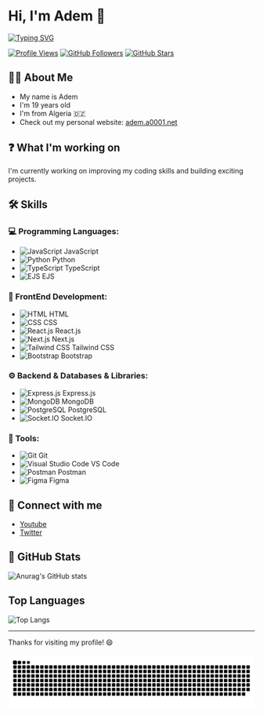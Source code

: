 # Hi, I'm Adem 👋
[![Typing SVG](https://readme-typing-svg.demolab.com?font=Fira+Code&pause=1000&color=F70C0C&background=FFFFFF00&center=true&width=435&lines=Welcom+To+My+Github+Profile;I+Am+A+MERN+Stack+Developer;I+Am+A+Frontend+developer;I+Am+A+Backend+developer)](https://git.io/typing-svg)

  [![Profile Views](https://komarev.com/ghpvc/?username=a01adem&color=58A6FF&style=for-the-badge&label=PROFILE+VIEWS)](https://github.com/wickstudio)
  [![GitHub Followers](https://img.shields.io/github/followers/a01adem?logo=github&style=for-the-badge&color=58A6FF&labelColor=0D1117&label=FOLLOWERS)](https://github.com/wickstudio?tab=followers)
  [![GitHub Stars](https://img.shields.io/github/stars/a01adem?logo=github&style=for-the-badge&color=58A6FF&labelColor=0D1117&label=STARS)](https://github.com/wickstudio?tab=repositories)

  
## 👨‍💻 About Me

*   My name is Adem
*   I'm 19 years old
*   I'm from Algeria 🇩🇿
*   Check out my personal website: [adem.a0001.net](https://adem.a0001.net)

## ❓ What I'm working on


I'm currently working on improving my coding skills and building exciting projects.

## 🛠️ Skills

### 💻 Programming Languages:
*   ![JavaScript](https://img.shields.io/badge/-JavaScript-F7DF1E?logo=javascript&logoColor=black) JavaScript
*   ![Python](https://img.shields.io/badge/-Python-3776AB?logo=python&logoColor=white) Python
*   ![TypeScript](https://img.shields.io/badge/-TypeScript-3178C6?logo=typescript&logoColor=white) TypeScript
*   ![EJS](https://img.shields.io/badge/-EJS-4C4C4C?logo=ejs&logoColor=white) EJS


### 🎨 FrontEnd Development:
*   ![HTML](https://img.shields.io/badge/-HTML-E34F26?logo=html5&logoColor=white) HTML
*   ![CSS](https://img.shields.io/badge/-CSS-1572B6?logo=css3&logoColor=white) CSS
*   ![React.js](https://img.shields.io/badge/-React.js-61DAFB?logo=react&logoColor=black) React.js
*   ![Next.js](https://img.shields.io/badge/-Next.js-000000?logo=next.js&logoColor=white) Next.js
*   ![Tailwind CSS](https://img.shields.io/badge/-Tailwind%20CSS-38B2AC?logo=tailwindcss&logoColor=white) Tailwind CSS
*   ![Bootstrap](https://img.shields.io/badge/-Bootstrap-563D7C?logo=bootstrap&logoColor=white) Bootstrap

### ⚙️ Backend & Databases & Libraries:
*   ![Express.js](https://img.shields.io/badge/-Express.js-000000?logo=express&logoColor=white) Express.js
*   ![MongoDB](https://img.shields.io/badge/-MongoDB-47A248?logo=mongodb&logoColor=white) MongoDB
*   ![PostgreSQL](https://img.shields.io/badge/-PostgreSQL-4169E1?logo=postgresql&logoColor=white) PostgreSQL
*   ![Socket.IO](https://img.shields.io/badge/-Socket.IO-010101?logo=socket.io&logoColor=white) Socket.IO

### 🔧 Tools:
*   ![Git](https://img.shields.io/badge/-Git-F05032?logo=git&logoColor=white) Git
*   ![Visual Studio Code](https://img.shields.io/badge/-Visual%20Studio%20Code-0078D4?logo=visual-studio-code&logoColor=white) VS Code
*   ![Postman](https://img.shields.io/badge/-Postman-FF6C37?logo=postman&logoColor=white) Postman
*   ![Figma](https://img.shields.io/badge/-Figma-F24E1E?logo=figma&logoColor=white) Figma

## 🤝 Connect with me

*   [Youtube](https://www.youtube.com/@a01adem)<br>
*   [Twitter](https://x.com/Adem_benziden)

## 🌟 GitHub Stats

![Anurag's GitHub stats](https://github-readme-stats.vercel.app/api?username=a01adem&show_icons=true&theme=radical)

## Top Languages

![Top Langs](https://github-readme-stats.vercel.app/api/top-langs/?username=a01adem&layout=compact)

---
Thanks for visiting my profile! 😄

  <h6>
    <picture>
      <source media="(prefers-color-scheme: dark)" srcset="https://raw.githubusercontent.com/platane/snk/output/github-contribution-grid-snake-dark.svg">
      <source media="(prefers-color-scheme: light)" srcset="https://raw.githubusercontent.com/platane/snk/output/github-contribution-grid-snake.svg">
      <img alt="github contribution grid snake animation" src="https://raw.githubusercontent.com/platane/snk/output/github-contribution-grid-snake.svg">
    </picture>
  </h6>
  

